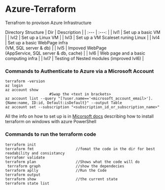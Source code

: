 # Azure-Terraform
Terrafrom to provison Azure Infrastructure

Directory Structure
| Dir   |   Description     |
| :---  |   :---:           |
| lvl1  | Set up a basic VM |
| lvl2  | Set up a Linux VM |
| lvl3  | Set up a VM Scaleset runing Linux |
| lvl4  | Set up a basic WebPage infra <br> (VM, SQL server & db) |
| lvl5  | Impoved WebPage <br> (AppService, SQL server & db, cache) |
| lvl6  | Web page and a basic computing infra |
| lvl7  | Testing of Nested modules (improved lvl6) |


### Commands to Authenticate to Azure via a Microsoft Account

```
terraform -version
az login
az account show
                    #Swap the <text in brackets>
az account list --query "[?user.name=='<microsoft_account_email>'].{Name:name, ID:id, Default:isDefault}" --output Table
az account set --subscription "<subscription_id_or_subscription_name>"
```
All the info on how to set up is in [Micorsoft docs](https://docs.microsoft.com/en-us/azure/developer/terraform/get-started-windows-powershell?tabs=bash) describing how to install terraform on windows with azure PowerShell



### Commands to run the terraform code
```
terraform init
terraform fmt                   //fomat the code in the dir for best readability and consistancy
terrafomr validate
terraform plan                  //Shows what the code will do
 terraform graph                //show the dependecies
terraform aplly                 //Run the Code
terraform output
terraform show                  //the current state 
terraform state list
```

